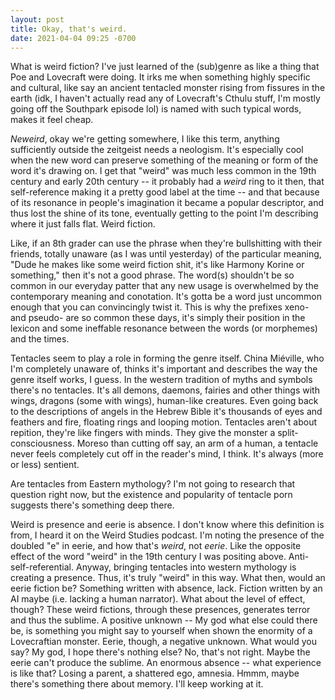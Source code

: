 ```yaml
---
layout: post
title: Okay, that's weird.
date: 2021-04-04 09:25 -0700
---
```


What is weird fiction? I've just learned of the (sub)genre as like a thing that Poe and Lovecraft were doing. It irks me when something highly specific and cultural, like say an ancient tentacled monster rising from fissures in the earth (idk, I haven't actually read any of Lovecraft's Cthulu stuff, I'm mostly going off the Southpark episode lol) is named with such typical words, makes it feel cheap.

*Neweird*, okay we're getting somewhere, I like this term, anything sufficiently outside the zeitgeist needs a neologism. It's especially cool when the new word can preserve something of the meaning or form of the word it's drawing on. I get that "weird" was much less common in the 19th century and early 20th century -- it probably had a *weird* ring to it then, that self-reference making it a pretty good label at the time -- and that because of its resonance in people's imagination it became a popular descriptor, and thus lost the shine of its tone, eventually getting to the point I'm describing where it just falls flat. Weird fiction.

Like, if an 8th grader can use the phrase when they're bullshitting with their friends, totally unaware (as I was until yesterday) of the particular meaning, "Dude he makes like some weird fiction shit, it's like Harmony Korine or something," then it's not a good phrase. The word(s) shouldn't be so common in our everyday patter that any new usage is overwhelmed by the contemporary meaning and conotation. It's gotta be a word just uncommon enough that you can convincingly twist it. This is why the prefixes xeno- and pseudo- are so common these days, it's simply their position in the lexicon and some ineffable resonance between the words (or morphemes) and the times. 

Tentacles seem to play a role in forming the genre itself. China Miéville, who I'm completely unaware of, thinks it's important and describes the way the genre itself works, I guess. In the western tradition of myths and symbols there's no tentacles. It's all demons, daemons, fairies and other things with wings, dragons (some with wings), human-like creatures. Even going back to the descriptions of angels in the Hebrew Bible it's thousands of eyes and feathers and fire, floating rings and looping motion. Tentacles aren't about repition, they're like fingers with minds. They give the monster a split-consciousness. Moreso than cutting off say, an arm of a human, a tentacle never feels completely cut off in the reader's mind, I think. It's always (more or less) sentient. 

Are tentacles from Eastern mythology? I'm not going to research that question right now, but the existence and popularity of tentacle porn suggests there's something deep there. 

Weird is presence and eerie is absence. I don't know where this definition is from, I heard it on the Weird Studies podcast. I'm noting the presence of the doubled "e" in eerie, and how that's *weird*, not *eerie*. Like the opposite effect of the word "weird" in the 19th century I was positing above. Anti-self-referential. Anyway, bringing tentacles into western mythology is creating a presence. Thus, it's truly "weird" in this way. What then, would an eerie fiction be? Something written with absence, lack. Fiction written by an AI maybe (i.e. lacking a human narrator). What about the level of effect, though? These weird fictions, through these presences, generates terror and thus the sublime. A positive unknown -- My god what else could there be, is something you might say to yourself when shown the enormity of a Lovecraftian monster. Eerie, though, a negative unknown. What would you say? My god, I hope there's nothing else? No, that's not right. Maybe the eerie can't produce the sublime. An enormous absence -- what experience is like that? Losing a parent, a shattered ego, amnesia. Hmmm, maybe there's something there about memory. I'll keep working at it.  